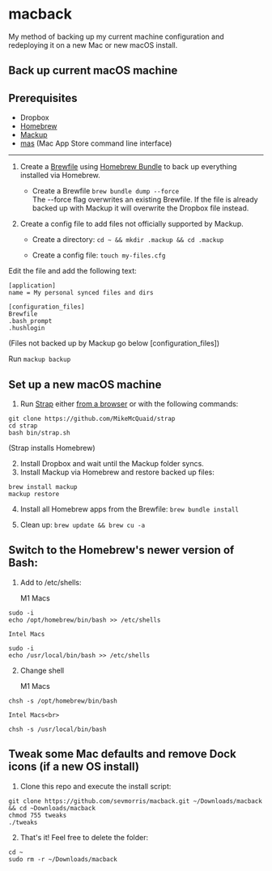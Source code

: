 # macback

My method of backing up my current machine configuration and redeploying it on a new Mac or new macOS install.

## Back up current macOS machine

## Prerequisites
- Dropbox
- [Homebrew](https://brew.sh/)
- [Mackup](https://github.com/lra/mackup)
- [mas](https://github.com/mas-cli/mas) (Mac App Store command line interface)
---
1) Create a [Brewfile](https://github.com/Homebrew/homebrew-bundle) using [Homebrew Bundle](https://docs.brew.sh/Manpage#bundle-subcommand) to back up everything installed via Homebrew.

    - Create a Brewfile
`brew bundle dump --force` <br>
The --force flag overwrites an existing Brewfile. If the file is already backed up with Mackup it will overwrite the Dropbox file instead.

2) Create a config file to add files not officially supported by Mackup.

    - Create a directory:
`cd ~ && mkdir .mackup && cd .mackup`<br>

    - Create a config file:
`touch my-files.cfg`

Edit the file and add the following text:

```
[application]
name = My personal synced files and dirs

[configuration_files]
Brewfile
.bash_prompt
.hushlogin
```
(Files not backed up by Mackup go below [configuration_files])

Run `mackup backup`


## Set up a new macOS machine

1) Run [Strap](https://macos-strap.herokuapp.com/) either [from a browser](https://macos-strap.herokuapp.com/) or with the following commands:

```
git clone https://github.com/MikeMcQuaid/strap
cd strap
bash bin/strap.sh
```

(Strap installs Homebrew)

2) Install Dropbox and wait until the Mackup folder syncs.
3) Install Mackup via Homebrew and restore backed up files:

```
brew install mackup
mackup restore
```

4) Install all Homebrew apps from the Brewfile:
 `brew bundle install`

5) Clean up:
`brew update && brew cu -a`

## Switch to the Homebrew's newer version of Bash:

1) Add to /etc/shells:

    M1 Macs

```
sudo -i
echo /opt/homebrew/bin/bash >> /etc/shells
```

    Intel Macs

```
sudo -i
echo /usr/local/bin/bash >> /etc/shells
```

2) Change shell

    M1 Macs<br>
```
chsh -s /opt/homebrew/bin/bash
```

    Intel Macs<br>    
```
chsh -s /usr/local/bin/bash
```


## Tweak some Mac defaults and remove Dock icons (if a new OS install)

1) Clone this repo and execute the install script:

```
git clone https://github.com/sevmorris/macback.git ~/Downloads/macback && cd ~Downloads/macback
chmod 755 tweaks
./tweaks
```

2) That's it! Feel free to delete the folder:

```
cd ~
sudo rm -r ~/Downloads/macback
```
